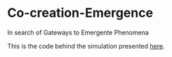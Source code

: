 # Co-creation-Emergence
In search of Gateways to Emergente Phenomena

This is the code behind the simulation presented [here](https://www.youtube.com/embed/P7Ye0pDIVHU).
